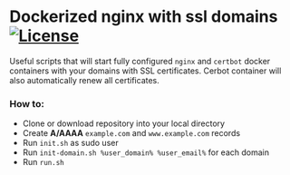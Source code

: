 # Dockerized nginx with ssl domains </br> [![License](https://img.shields.io/badge/license-MIT-blue.svg)](https://raw.githubusercontent.com/henryco/nginx-domain-ssl/master/LICENSE)


Useful scripts that will start fully configured ```nginx``` and ```certbot``` docker containers with your domains with SSL certificates.
Cerbot container will also automatically renew all certificates.


### How to:

 - Clone or download repository into your local directory
 - Create **A/AAAA** ```example.com``` and ```www.example.com``` records 
 - Run ```init.sh``` as sudo user
 - Run ```init-domain.sh %user_domain% %user_email%``` for each domain
 - Run ```run.sh```
